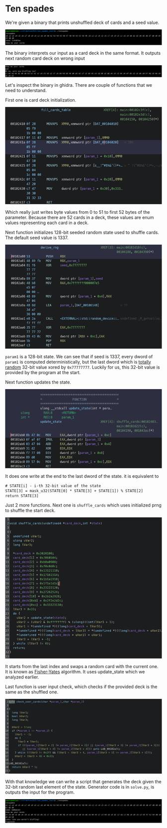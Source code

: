# Ten spades

We're given a binary that prints unshuffled deck of cards and a seed value.

![](./tenspades_prog.png)

The binary interprets our input as a card deck in the same format. It outputs next random card deck on wrong input

![](./tenspades_wrong.png)

Let's inspect the binary in ghidra. There are couple of functions that we need to understand.

First one is card deck initialization.

![](./tenspades_card_init.png)

Which really just writes byte values from 0 to 51 to first 52 bytes of the parameter. Because there are 52
cards in a deck, these values are enum values representing each card in a deck.

Next function initializes 128-bit seeded random state used to shuffle cards. The default seed value is 1337.

![](./tenspades_derive_rng.png)

`param1` is a 128-bit state. We can see that if seed is 1337, every dword of `param1` is computed deterministically,
but the last dword which is [totally random](https://en.cppreference.com/w/cpp/numeric/random/random_device/operator())
32-bit value xored by `0x77777777`. Luckily for us, this 32-bit value is provided by the program at the start.

Next function updates the state.

![](./tenspades_update_state.png)

It does one write at the end to the last dword of the state. it is equivalent to
```
# STATE[i] - i-th 32-bit value of the state
STATE[3] = mask_u32(STATE[0] * STATE[3] + STATE[1]) % STATE[2]
return STATE[3]
```

Just 2 more functions. Next one is `shuffle_cards` which uses initialized prng to shuffle the start deck. 

![](./tenspades_shuffle_cards.png)

It starts from the last index and swaps a random card with the current one. It is known as [Fisher-Yates](https://en.wikipedia.org/wiki/Fisher%E2%80%93Yates_shuffle) algorithm. It uses update_state which we analyzed earlier.

Last function is user input check, which checks if the provided deck is the same as the shuffled one.

![](./tenspades_check_user_cards.png)

With that knowledge we can write a script that generates the deck given the 32-bit random last element of the state.
Generator code is in `solve.py`, is outputs the input for the program.

![](./tenspades_solve.png)
